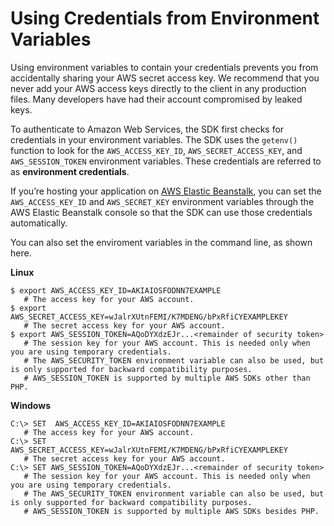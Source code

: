 # Using Credentials from Environment Variables<a name="guide_credentials_environment"></a>

Using environment variables to contain your credentials prevents you from accidentally sharing your AWS secret access key\. We recommend that you never add your AWS access keys directly to the client in any production files\. Many developers have had their account compromised by leaked keys\.

To authenticate to Amazon Web Services, the SDK first checks for credentials in your environment variables\. The SDK uses the `getenv()` function to look for the `AWS_ACCESS_KEY_ID`, `AWS_SECRET_ACCESS_KEY`, and `AWS_SESSION_TOKEN` environment variables\. These credentials are referred to as **environment credentials**\.

If you’re hosting your application on [AWS Elastic Beanstalk](https://docs.aws.amazon.com/elasticbeanstalk/latest/dg/create_deploy_PHP_eb.html), you can set the `AWS_ACCESS_KEY_ID` and `AWS_SECRET_KEY` environment variables through the AWS Elastic Beanstalk console so that the SDK can use those credentials automatically\.

You can also set the enviroment variables in the command line, as shown here\.

 **Linux** 

```
$ export AWS_ACCESS_KEY_ID=AKIAIOSFODNN7EXAMPLE
   # The access key for your AWS account.
$ export AWS_SECRET_ACCESS_KEY=wJalrXUtnFEMI/K7MDENG/bPxRfiCYEXAMPLEKEY
   # The secret access key for your AWS account.
$ export AWS_SESSION_TOKEN=AQoDYXdzEJr...<remainder of security token>
   # The session key for your AWS account. This is needed only when you are using temporary credentials.
   # The AWS_SECURITY_TOKEN environment variable can also be used, but is only supported for backward compatibility purposes.
   # AWS_SESSION_TOKEN is supported by multiple AWS SDKs other than PHP.
```

 **Windows** 

```
C:\> SET  AWS_ACCESS_KEY_ID=AKIAIOSFODNN7EXAMPLE
   # The access key for your AWS account.
C:\> SET  AWS_SECRET_ACCESS_KEY=wJalrXUtnFEMI/K7MDENG/bPxRfiCYEXAMPLEKEY
   # The secret access key for your AWS account.
C:\> SET AWS_SESSION_TOKEN=AQoDYXdzEJr...<remainder of security token>
   # The session key for your AWS account. This is needed only when you are using temporary credentials.
   # The AWS_SECURITY_TOKEN environment variable can also be used, but is only supported for backward compatibility purposes.
   # AWS_SESSION_TOKEN is supported by multiple AWS SDKs besides PHP.
```